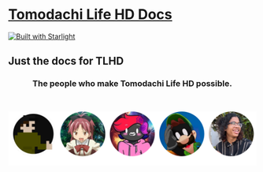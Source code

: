 # [Tomodachi Life HD Docs](https://tlhd-docs.vercel.app/)

[![Built with Starlight](https://astro.badg.es/v2/built-with-starlight/tiny.svg)](https://starlight.astro.build)


## Just the docs for TLHD


<div style="text-align: center;">
  
### The people who make Tomodachi Life HD possible.



<img src="https://raw.githubusercontent.com/FIREXDF/TLHD-Docs/main/src/icon/contrib.png" alt="Contributors" style="display: inline-block; margin: 30px auto 0;" />


</div>
